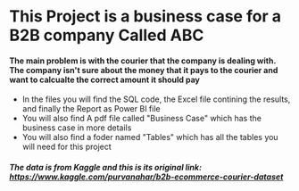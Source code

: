 # This Project is a business case for a B2B company Called ABC 
#### The main problem is with the courier that the company is dealing with. The company isn't sure about the money that it pays to the courier and want to calcualte the correct amount it should pay
- In the files you will find the SQL code, the Excel file contining the results, and finally the Report as Power BI file 
- You will also find A pdf file called "Business Case" which has the business case in more details 
- You will also find a foder named "Tables" which has all the tables you will need for this project 

##### The data is from Kaggle and this is its original link: https://www.kaggle.com/purvanahar/b2b-ecommerce-courier-dataset
